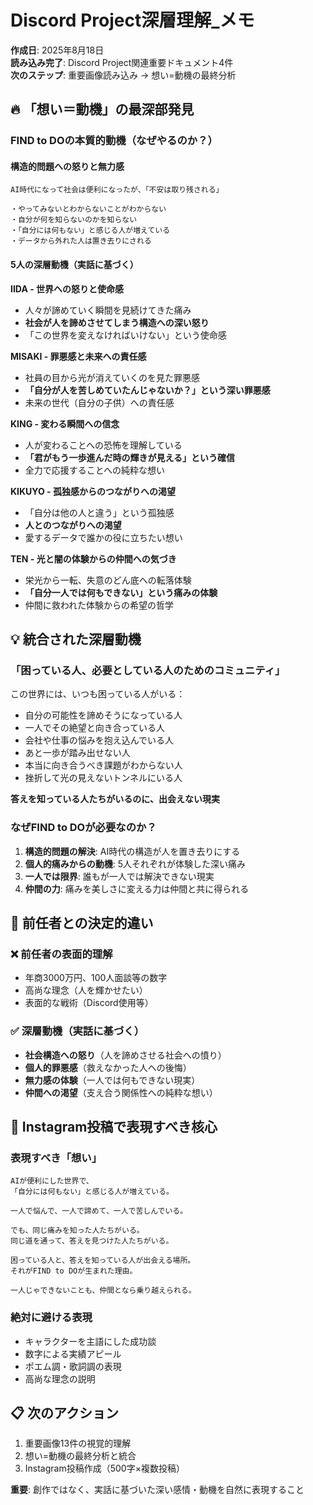 # Discord Project深層理解_メモ

**作成日**: 2025年8月18日  
**読み込み完了**: Discord Project関連重要ドキュメント4件  
**次のステップ**: 重要画像読み込み → 想い=動機の最終分析

## 🔥 「想い＝動機」の最深部発見

### FIND to DOの本質的動機（なぜやるのか？）

#### **構造的問題への怒りと無力感**
```
AI時代になって社会は便利になったが、「不安は取り残される」

・やってみないとわからないことがわからない
・自分が何を知らないのかを知らない
・「自分には何もない」と感じる人が増えている
・データから外れた人は置き去りにされる
```

#### **5人の深層動機（実話に基づく）**

**IIDA - 世界への怒りと使命感**
- 人々が諦めていく瞬間を見続けてきた痛み
- **社会が人を諦めさせてしまう構造への深い怒り**
- 「この世界を変えなければいけない」という使命感

**MISAKI - 罪悪感と未来への責任感**  
- 社員の目から光が消えていくのを見た罪悪感
- **「自分が人を苦しめていたんじゃないか？」という深い罪悪感**
- 未来の世代（自分の子供）への責任感

**KING - 変わる瞬間への信念**
- 人が変わることへの恐怖を理解している
- **「君がもう一歩進んだ時の輝きが見える」という確信**
- 全力で応援することへの純粋な想い

**KIKUYO - 孤独感からのつながりへの渇望**
- 「自分は他の人と違う」という孤独感
- **人とのつながりへの渇望**
- 愛するデータで誰かの役に立ちたい想い

**TEN - 光と闇の体験からの仲間への気づき**
- 栄光から一転、失意のどん底への転落体験
- **「自分一人では何もできない」という痛みの体験**
- 仲間に救われた体験からの希望の哲学

## 💡 統合された深層動機

### **「困っている人、必要としている人のためのコミュニティ」**

この世界には、いつも困っている人がいる：
- 自分の可能性を諦めそうになっている人
- 一人でその絶望と向き合っている人  
- 会社や仕事の悩みを抱え込んでいる人
- あと一歩が踏み出せない人
- 本当に向き合うべき課題がわからない人
- 挫折して光の見えないトンネルにいる人

**答えを知っている人たちがいるのに、出会えない現実**

### **なぜFIND to DOが必要なのか？**

1. **構造的問題の解決**: AI時代の構造が人を置き去りにする
2. **個人的痛みからの動機**: 5人それぞれが体験した深い痛み
3. **一人では限界**: 誰もが一人では解決できない現実
4. **仲間の力**: 痛みを美しさに変える力は仲間と共に得られる

## 🎯 前任者との決定的違い

### ❌ 前任者の表面的理解
- 年商3000万円、100人面談等の数字
- 高尚な理念（人を輝かせたい）
- 表面的な戦術（Discord使用等）

### ✅ 深層動機（実話に基づく）
- **社会構造への怒り**（人を諦めさせる社会への憤り）
- **個人的罪悪感**（救えなかった人への後悔）
- **無力感の体験**（一人では何もできない現実）
- **仲間への渇望**（支え合う関係性への純粋な想い）

## 📝 Instagram投稿で表現すべき核心

### 表現すべき「想い」
```
AIが便利にした世界で、
「自分には何もない」と感じる人が増えている。

一人で悩んで、一人で諦めて、一人で苦しんでいる。

でも、同じ痛みを知った人たちがいる。
同じ道を通って、答えを見つけた人たちがいる。

困っている人と、答えを知っている人が出会える場所。
それがFIND to DOが生まれた理由。

一人じゃできないことも、仲間となら乗り越えられる。
```

### 絶対に避ける表現
- キャラクターを主語にした成功談
- 数字による実績アピール  
- ポエム調・歌詞調の表現
- 高尚な理念の説明

## 📋 次のアクション
1. 重要画像13件の視覚的理解
2. 想い=動機の最終分析と統合
3. Instagram投稿作成（500字×複数投稿）

**重要**: 創作ではなく、実話に基づいた深い感情・動機を自然に表現すること